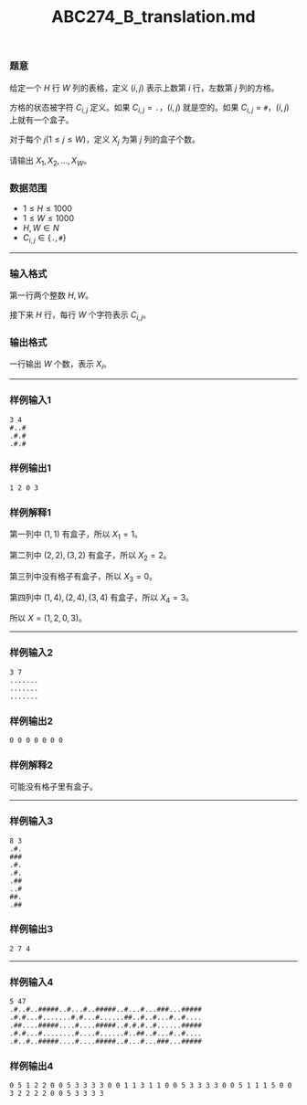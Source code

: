 ﻿---
title: "ABC274_B_translation.md"
tags: []
author: ""
created: ""
---

### 题意 

给定一个 $H$ 行 $W$ 列的表格，定义 $(i,j)$ 表示上数第 $i$ 行，左数第 $j$ 列的方格。

方格的状态被字符 $C_{i,j}$ 定义。如果 $C_{i,j}=\texttt .$，$(i,j)$ 就是空的。如果 $C_{i,j}=\texttt #$，$(i,j)$ 上就有一个盒子。

对于每个 $j(1\le j\le W)$，定义 $X_j$ 为第 $j$ 列的盒子个数。

请输出 $X_1,X_2,\ldots,X_W$。

### 数据范围

- $1\le H\le 1000$
- $1\le W\le 1000$
- $H,W\in N$
- $C_{i,j}\in \{\texttt .,\texttt #\}$

---

### 输入格式

第一行两个整数 $H,W$。

接下来 $H$ 行，每行 $W$ 个字符表示 $C_{i,j}$。

### 输出格式

一行输出 $W$ 个数，表示 $X_i$。

---

### 样例输入1

```
3 4
#..#
.#.#
.#.#
```

### 样例输出1

```
1 2 0 3
```

### 样例解释1

第一列中 $(1,1)$ 有盒子，所以 $X_1=1$。

第二列中 $(2,2),(3,2)$ 有盒子，所以 $X_2=2$。

第三列中没有格子有盒子，所以 $X_3=0$。

第四列中 $(1,4),(2,4),(3,4)$ 有盒子，所以 $X_4=3$。

所以 $X=(1,2,0,3)$。

---

### 样例输入2

```
3 7
.......
.......
.......
```

### 样例输出2

```
0 0 0 0 0 0 0
```

### 样例解释2

可能没有格子里有盒子。

---

### 样例输入3

```
8 3
.#.
###
.#.
.#.
.##
..#
##.
.##
```

### 样例输出3

```
2 7 4
```

---

### 样例输入4

```
5 47
.#..#..#####..#...#..#####..#...#...###...#####
.#.#...#.......#.#...#......##..#..#...#..#....
.##....#####....#....#####..#.#.#..#......#####
.#.#...#........#....#......#..##..#...#..#....
.#..#..#####....#....#####..#...#...###...#####
```

### 样例输出4

```
0 5 1 2 2 0 0 5 3 3 3 3 0 0 1 1 3 1 1 0 0 5 3 3 3 3 0 0 5 1 1 1 5 0 0 3 2 2 2 2 0 0 5 3 3 3 3
```

